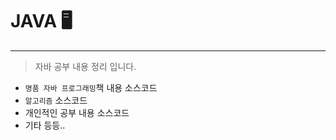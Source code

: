 # JAVA 🖥️
***
>자바 공부 내용 정리 입니다.


- `명품 자바 프로그래밍`책 내용 소스코드
- `알고리즘` 소스코드
- 개인적인 공부 내용 소스코드
- 기타 등등..

